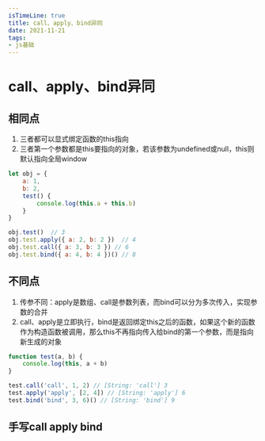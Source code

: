 ```yaml
---
isTimeLine: true
title: call、apply、bind异同
date: 2021-11-21
tags:
- js基础
---
```

# call、apply、bind异同

## 相同点

1. 三者都可以显式绑定函数的this指向
2. 三者第一个参数都是this要指向的对象，若该参数为undefined或null，this则默认指向全局window

```js
let obj = {
    a: 1,
    b: 2,
    test() {
        console.log(this.a + this.b)
    }
}

obj.test()  // 3
obj.test.apply({ a: 2, b: 2 })  // 4
obj.test.call({ a: 3, b: 3 }) // 6
obj.test.bind({ a: 4, b: 4 })() // 8
```


## 不同点

1. 传参不同：apply是数组、call是参数列表，而bind可以分为多次传入，实现参数的合并
2. call、apply是立即执行，bind是返回绑定this之后的函数，如果这个新的函数作为构造函数被调用，那么this不再指向传入给bind的第一个参数，而是指向新生成的对象

```js
function test(a, b) {
    console.log(this, a + b)
}

test.call('call', 1, 2) // [String: 'call'] 3
test.apply('apply', [2, 4]) // [String: 'apply'] 6
test.bind('bind', 3, 6)() // [String: 'bind'] 9
```


## 手写call apply bind

















